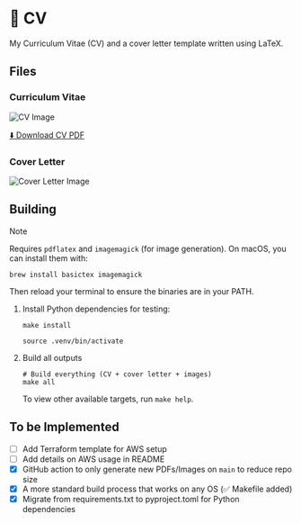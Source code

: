# 📄 CV

My Curriculum Vitae (CV) and a cover letter template written using LaTeX.

## Files

### Curriculum Vitae

![CV Image](https://dalton-cv.s3.us-east-1.amazonaws.com/images/cv.png)

[⬇️ Download CV PDF](https://dalton-cv.s3.us-east-1.amazonaws.com/pdfs/dalton_luce_cv.pdf)

### Cover Letter

![Cover Letter Image](https://dalton-cv.s3.us-east-1.amazonaws.com/images/cover_letter.png)

## Building

> [!NOTE]
> Requires `pdflatex` and `imagemagick` (for image generation). On macOS, you can install them with:
>
> ```shell
> brew install basictex imagemagick
> ```
>
> Then reload your terminal to ensure the binaries are in your PATH.

1. Install Python dependencies for testing:

    ```shell
    make install
    ```

    ```shell
    source .venv/bin/activate
    ````

2. Build all outputs

    ```shell
    # Build everything (CV + cover letter + images)
    make all
    ```

    To view other available targets, run `make help`.

## To be Implemented

* [ ] Add Terraform template for AWS setup
* [ ] Add details on AWS usage in README
* [x] GitHub action to only generate new PDFs/Images on `main` to reduce repo size
* [x] A more standard build process that works on any OS (✅ Makefile added)
* [x] Migrate from requirements.txt to pyproject.toml for Python dependencies
